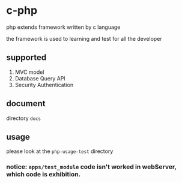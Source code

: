 # c-php
php extends framework written by c language

the framework is used to learning and test for all the developer

## supported
1. MVC model
2. Database Query API
3. Security Authentication

## document
directory `docs`

## usage
please look at the `php-usage-test` directory

### notice: `apps/test_module` code isn't worked in webServer, which code is exhibition.

